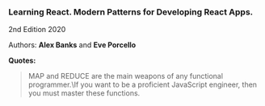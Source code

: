 
### Learning React. Modern Patterns for Developing React Apps.

2nd Edition 2020

Authors: **Alex Banks** and **Eve Porcello**

**Quotes:**

> MAP and REDUCE are the main weapons of any functional programmer.\If you want to be a proficient JavaScript engineer, then you must master these functions.

